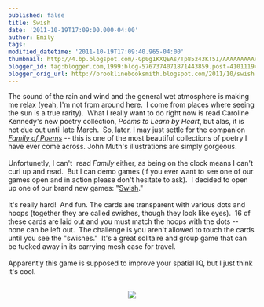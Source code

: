 ```yaml
---
published: false
title: Swish
date: '2011-10-19T17:09:00.000-04:00'
author: Emily
tags: 
modified_datetime: '2011-10-19T17:09:40.965-04:00'
thumbnail: http://4.bp.blogspot.com/-Gp0g1KXQEAs/Tp85z43KT5I/AAAAAAAAARQ/Z0UAAQ1HiJs/s72-c/untitled.png
blogger_id: tag:blogger.com,1999:blog-5767374071871443859.post-4101119415218396649
blogger_orig_url: http://brooklinebooksmith.blogspot.com/2011/10/swish.html
---
```


The sound of the rain and wind and the general wet atmosphere is making me relax (yeah, I'm not from around here.&nbsp; I come from places where seeing the sun is a true rarity).&nbsp; What I really want to do right now is read Caroline Kennedy's new poetry collection, <em>Poems to Learn by Heart</em>, but alas, it is not due out until late&nbsp;March.&nbsp; So, later, I may just settle for the companion <a href="http://www.brooklinebooksmith-shop.com/book/9780786851119"><em>Family of Poems</em></a> -- this is one of the most beautiful collections of poetry I have ever come across. John Muth's illustrations are simply gorgeous.&nbsp; <br /><br />Unfortunetly, I can't&nbsp; read <em>Family </em>either, as&nbsp;being on the clock means I can't curl up and read.&nbsp; But I can demo games (if you ever want to see one of our games open and in action please don't hesitate to ask).&nbsp; I decided to open up one of our brand new games: "<a href="http://www.thinkfun.com/swish">Swish</a>."<br /><br />It's really hard!&nbsp; And fun. The cards are transparent with various dots and hoops (together they are called swishes, though they&nbsp;look like eyes).&nbsp; 16 of these cards are laid out and you must match the hoops with the dots -- none can be left out.&nbsp; The challenge is you aren't allowed to touch the cards until you see the "swishes."&nbsp; It's a great solitaire and group game that can be tucked away in its carrying mesh case for travel.<br /><br />Apparently this game is supposed to improve your spatial IQ, but I&nbsp;just think it's cool.&nbsp; <br /><br /><div class="separator" style="clear: both; text-align: center;"><a href="http://4.bp.blogspot.com/-Gp0g1KXQEAs/Tp85z43KT5I/AAAAAAAAARQ/Z0UAAQ1HiJs/s1600/untitled.png" imageanchor="1" style="margin-left: 1em; margin-right: 1em;"><img border="0" src="http://4.bp.blogspot.com/-Gp0g1KXQEAs/Tp85z43KT5I/AAAAAAAAARQ/Z0UAAQ1HiJs/s1600/untitled.png" /></a></div>